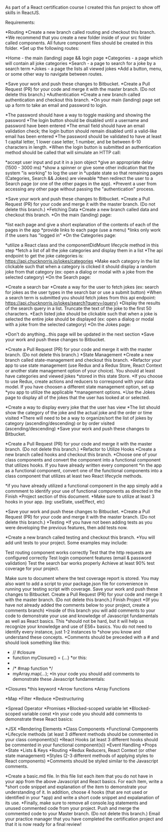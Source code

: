 As part of a React certification course I created this fun project to show off skills in ReactJS.

Requirements:

*Routing
*Create a new branch called routing and checkout this branch.
*We recommend that you create a new folder inside of your src folder called components. All future component files should be created in this folder.
*Set up the following routes:

*Home - the main (landing) page && login page
*Categories - a page which will contain all joke categories
*Search - a page to search for a joke by a search term
*Jokes - a page the lists all viewed jokes
*Add a button, menu, or some other way to navigate between routes.

*Save your work and push these changes to Bitbucket.
*Create a Pull Request (PR) for your code and merge it with the master branch. (Do not delete this branch.)
*Authentication
*Create a new branch called authentication and checkout this branch.
*On your main (landing) page set up a form to take an email and password to login.

*The password should have a way to toggle masking and showing the password
*The login button should be disabled until a username and password have been entered
*The email field should have an email validation check; the login button should remain disabled until a valid-like email has been entered
*The password should be validated to have at least 1 capital letter, 1 lower case letter, 1 number, and be between 6-10 characters in length.
*When the login button is submitted an authentication method should be called that will simulate an HTTP call:

*accept user input and put it in a json object
*give an appropriate delay (1500 - 3000 ms)
*show a spinner or give some other indication that the system "is working" to log the user in
*update state so that remaining pages (Categories, Search && Jokes) are viewable
*then redirect the user to a Search page (or one of the other pages in the app).
*Prevent a user from accessing any other page without passing the "authentication" process.

*Save your work and push these changes to Bitbucket.
*Create a Pull Request (PR) for your code and merge it with the master branch. (Do not delete this branch.)
*Fetching Data
*Create a new branch called data and checkout this branch.
*On the main (landing) page:

*list each page and give a short explanation of the contents of each of the pages in the app
*provide links to each page (use a menu)
*links only work if the users has "logged in"
*On the Categories page:

*utilize a React class and the componentDidMount lifecycle method in this step
*fetch a list of all the joke categories and display them in a list
*The api endpoint to get the joke categories is: https://api.chucknorris.io/jokes/categories
*Make each category in the list clickable such that when a category is clicked it should display a random joke from that category (ex: open a dialog or modal with a joke from the selected category)
*On the Search page:

*Create a search bar
*Create a way for the user to fetch jokes (ex: search for jokes as the user types in the search bar or use a submit button)
*When a search term is submitted you should fetch jokes from this api endpoint: https://api.chucknorris.io/jokes/search?query={query}
*Display the results of the search query in a list. Truncate the text of the joke to the first 50 characters.
*Each listed joke should be clickable such that when a joke is selected the entire joke should be displayed (ex: open a dialog or modal with a joke from the selected category)
*On the Jokes page:

*Don't do anything...this page will be updated in the next section
*Save your work and push these changes to Bitbucket.

*Create a Pull Request (PR) for your code and merge it with the master branch. (Do not delete this branch.)
*State Management
*Create a new branch called state-management and checkout this branch.
*Refactor your app to use state management (use Redux and a Redux Store, React Context or another state management option of your choice). You should at least have categories and viewed jokes *stored in this state Store.
*If you choose to use Redux, create actions and reducers to correspond with your data model. If you have choosen a different state management option, set up *you app to utilize the applicable *management options.
*Use the Jokes page to display all of the jokes that the user has looked at or selected.

*Create a way to display every joke that the user has view
*The list should show the category of the joke and the actual joke and the order or time visited
*There will need to be a way to organize/sort the list of jokes by category (ascending/descending) or by order visited (ascending/descending)
*Save your work and push these changes to Bitbucket.

*Create a Pull Request (PR) for your code and merge it with the master branch. (Do not delete this branch.)
*Refactor to Utilize Hooks
*Create a new branch called hooks and checkout this branch.
*Choose one of your class components and convert the component into a functional component that utilizes hooks. If you have already written every component *in the app as a functional component, convert one of the functional components into a class component that utilizes at least two React lifecycle methods.

*if you have already utilized a functional component in the app simply add a commment to identify your use of functional components as directed in the Finish *Project section of this document.
*Make sure to utilize at least 3 hooks in your app. (eg: useState, useEffect, etc)

*Save your work and push these changes to Bitbucket.
*Create a Pull Request (PR) for your code and merge it with the master branch. (Do not delete this branch.)
*Testing
*If you have not been adding tests as you were developing the previous features, then add tests now.

*Create a new branch called testing and checkout this branch.
*You will add unit tests to your project. Some examples may include:

Test routing component works correctly
Test that the http requests are configured correctly
Test login component features (email & password validation)
Test the search bar works properly
Achieve at least 90% test coverage for your project.

Make sure to document where the test coverage report is stored. You may also want to add a script to your package.json file for convenience in running your testing script with coverage.
Save your work and push these changes to Bitbucket.
Create a Pull Request (PR) for your code and merge it with the master branch. (Do not delete this branch.)
Finish Project
*(If you have not already added the comments below to your project, create a comments branch)
*Inside of this branch you will add comments to your code to demonstrate your use and knowledge of Javascript fundamentals as well as React basics. This *should not be hard, but it will help us recognize your knowledge and use of ES6+ basics. You do not need to identify every instance, just 1-2 instances to *show you know and understand these concepts.
*Comments should be preceded with a # and should look something like this:
*  // #closure
*  function myClosure() = {...}
*or this:
*
*  /* #map function */
*  myArray.map(...);
*In your code you should add comments to demonstrate these Javascript fundamentals:

*Closures
*this keyword
*Arrow functions
*Array Functions

*Map
*Filter
*Reduce
*Destructuring

*Spread Operator
*Promises
*Blocked-scoped variable let
*Blocked-scoped variable const
*In your code you should add comments to demonstrate these React basics:

*JSX
*Rendering Elements
*Class Components
*Functional Components
*Lifecycle methods (at least 3 different methods should be commented in your class component(s))
*React Hooks (at least 3 different hooks should be commented in your functional component(s))
*Event Handling
*Props
*State
*Lists & Keys
*Routing
*Redux Reducers, React Context (or other state management)
*Styles (2-3 different methods of applying styles to React components)
*Comments should be styled similar to the Javascript comments.

*Create a basic.md file. In this file list each item that you do not have in your app from the above Javascript and React basics. For each item, write a *short code snippet and explanation of the item to demonstrate your understanding of it. In addition, choose 4 hooks (that are not used or identified in your *app) and write a short code snippet and expalanation of its use.
*Finally, make sure to remove all console.log statements and unused commented code from your project.
Push and merge the commented code to your Master branch. (Do not delete this branch.)
Email your practice manager that you have completed the certification project and that it is now ready for a final review!